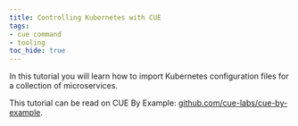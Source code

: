 ```yaml
---
title: Controlling Kubernetes with CUE
tags:
- cue command
- tooling
toc_hide: true
---
```


In this tutorial you will learn how to import Kubernetes configuration files
for a collection of microservices.

This tutorial can be read on CUE By Example:
[github.com/cue-labs/cue-by-example](https://github.com/cue-labs/cue-by-example/tree/main/003_kubernetes_tutorial#controlling-kubernetes-with-cue).

<!--more-->

